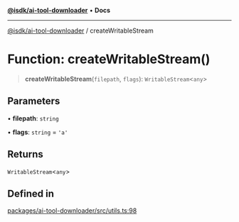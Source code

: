 [**@isdk/ai-tool-downloader**](../README.md) • **Docs**

***

[@isdk/ai-tool-downloader](../globals.md) / createWritableStream

# Function: createWritableStream()

> **createWritableStream**(`filepath`, `flags`): `WritableStream`\<`any`\>

## Parameters

• **filepath**: `string`

• **flags**: `string` = `'a'`

## Returns

`WritableStream`\<`any`\>

## Defined in

[packages/ai-tool-downloader/src/utils.ts:98](https://github.com/isdk/ai-tool-download.js/blob/513ac95661c0bfeec424a264c269c7a69d0aa2aa/src/utils.ts#L98)
